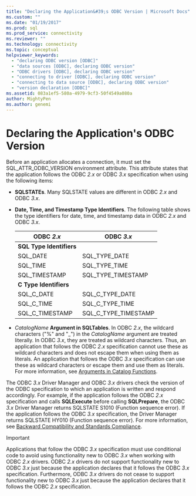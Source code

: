 ```yaml
---
title: "Declaring the Application&#39;s ODBC Version | Microsoft Docs"
ms.custom: ""
ms.date: "01/19/2017"
ms.prod: sql
ms.prod_service: connectivity
ms.reviewer: ""
ms.technology: connectivity
ms.topic: conceptual
helpviewer_keywords: 
  - "declaring ODBC version [ODBC]"
  - "data sources [ODBC], declaring ODBC version"
  - "ODBC drivers [ODBC], declaring ODBC version"
  - "connecting to driver [ODBC], declaring ODBC version"
  - "connecting to data source [ODBC], declaring ODBC version"
  - "version declaration [ODBC]"
ms.assetid: 083a1ef5-580a-4979-9cf3-50f4549a080a
author: MightyPen
ms.author: genemi
---
```

# Declaring the Application&#39;s ODBC Version
Before an application allocates a connection, it must set the SQL_ATTR_ODBC_VERSION environment attribute. This attribute states that the application follows the ODBC *2.x* or ODBC *3.x* specification when using the following items:  
  
-   **SQLSTATEs**. Many SQLSTATE values are different in ODBC *2.x* and ODBC *3.x*.  
  
-   **Date, Time, and Timestamp Type Identifiers**. The following table shows the type identifiers for date, time, and timestamp data in ODBC *2.x* and ODBC *3.x*.  
  
    |ODBC *2.x*|ODBC *3.x*|  
    |----------------|----------------|  
    |**SQL Type Identifiers**||  
    |SQL_DATE|SQL_TYPE_DATE|  
    |SQL_TIME|SQL_TYPE_TIME|  
    |SQL_TIMESTAMP|SQL_TYPE_TIMESTAMP|  
    |**C Type Identifiers**||  
    |SQL_C_DATE|SQL_C_TYPE_DATE|  
    |SQL_C_TIME|SQL_C_TYPE_TIME|  
    |SQL_C_TIMESTAMP|SQL_C_TYPE_TIMESTAMP|  
  
-   _CatalogName_  **Argument in SQLTables**. In ODBC *2.x*, the wildcard characters ("%" and "_") in the *CatalogName* argument are treated literally. In ODBC *3.x*, they are treated as wildcard characters. Thus, an application that follows the ODBC *2.x* specification cannot use these as wildcard characters and does not escape them when using them as literals. An application that follows the ODBC *3.x* specification can use these as wildcard characters or escape them and use them as literals. For more information, see [Arguments in Catalog Functions](../../../odbc/reference/develop-app/arguments-in-catalog-functions.md).  
  
 The ODBC *3.x* Driver Manager and ODBC *3.x* drivers check the version of the ODBC specification to which an application is written and respond accordingly. For example, if the application follows the ODBC *2.x* specification and calls **SQLExecute** before calling **SQLPrepare**, the ODBC *3.x* Driver Manager returns SQLSTATE S1010 (Function sequence error). If the application follows the ODBC *3.x* specification, the Driver Manager returns SQLSTATE HY010 (Function sequence error). For more information, see [Backward Compatibility and Standards Compliance](../../../odbc/reference/develop-app/backward-compatibility-and-standards-compliance.md).  
  
> [!IMPORTANT]  
>  Applications that follow the ODBC *3.x* specification must use conditional code to avoid using functionality new to ODBC *3.x* when working with ODBC *2.x* drivers. ODBC *2.x* drivers do not support functionality new to ODBC *3.x* just because the application declares that it follows the ODBC *3.x* specification. Furthermore, ODBC *3.x* drivers do not cease to support functionality new to ODBC *3.x* just because the application declares that it follows the ODBC *2.x* specification.
